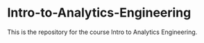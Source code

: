 # Intro-to-Analytics-Engineering
This is the repository for the course Intro to Analytics Engineering.

